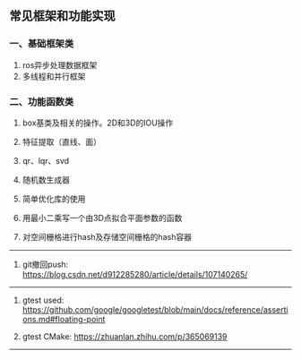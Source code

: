 ## 常见框架和功能实现

### 一、基础框架类

1. ros异步处理数据框架
2. 多线程和并行框架

### 二、功能函数类

1. box基类及相关的操作。2D和3D的IOU操作

2. 特征提取（直线、面）

3. qr、lqr、svd

4. 随机数生成器

5. 简单优化库的使用

6. 用最小二乘写一个由3D点拟合平面参数的函数

7. 对空间栅格进行hash及存储空间栅格的hash容器



--------------

1. git撤回push: https://blog.csdn.net/d912285280/article/details/107140265/

--------------------

1. gtest used: https://github.com/google/googletest/blob/main/docs/reference/assertions.md#floating-point

2. gtest CMake: https://zhuanlan.zhihu.com/p/365069139

----------------

